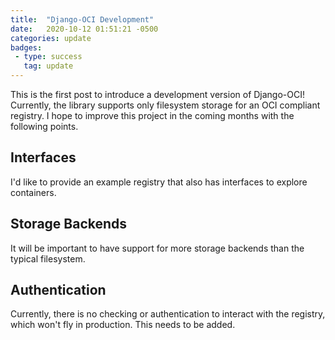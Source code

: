 ```yaml
---
title:  "Django-OCI Development"
date:   2020-10-12 01:51:21 -0500
categories: update
badges:
 - type: success
   tag: update
---
```


This is the first post to introduce a development version of Django-OCI!
Currently, the library supports only filesystem storage for an OCI compliant registry.
I hope to improve this project in the coming months with the following points.

<!--more-->

## Interfaces

I'd like to provide an example registry that also has interfaces to explore
containers.

## Storage Backends

It will be important to have support for more storage backends than the
typical filesystem.

## Authentication

Currently, there is no checking or authentication to interact with the registry,
which won't fly in production. This needs to be added.
